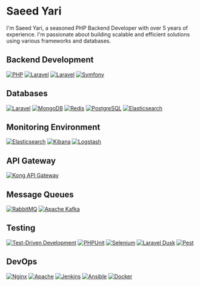# Saeed Yari

I'm Saeed Yari, a seasoned PHP Backend Developer with over 5 years of experience. I'm passionate about building scalable and efficient solutions using various frameworks and databases.

## Backend Development

[![PHP](https://img.shields.io/badge/PHP-777BB4?style=for-the-badge&logo=php&logoColor=white)](https://shields.io/)
[![Laravel](https://img.shields.io/badge/Laravel-FF2D20?style=for-the-badge&logo=laravel&logoColor=white)](https://shields.io/)
[![Laravel](https://img.shields.io/badge/Lumen-FF2D20?style=for-the-badge&logo=laravel&logoColor=white)](https://shields.io/)
[![Symfony](https://img.shields.io/badge/Symfony-1F425F?style=for-the-badge&logo=Symfony&logoColor=white)](https://shields.io/)

## Databases

[![Laravel](https://img.shields.io/badge/Laravel-FF2D20?style=for-the-badge&logo=laravel&logoColor=white)](https://shields.io/)
[![MongoDB](https://img.shields.io/badge/MongoDB-4EA94B?style=for-the-badge&logo=mongodb&logoColor=white)](https://shields.io/)
[![Redis](https://img.shields.io/badge/Redis-DC382D?style=for-the-badge&logo=redis&logoColor=white)](https://shields.io/)
[![PostgreSQL](https://img.shields.io/badge/PostgreSQL-316192?style=for-the-badge&logo=postgresql&logoColor=white)](https://shields.io/)
[![Elasticsearch](https://img.shields.io/badge/Elasticsearch-005571?style=for-the-badge&logo=elasticsearch&logoColor=white)](https://shields.io/)

## Monitoring Environment

[![Elasticsearch](https://img.shields.io/badge/Elasticsearch-005571?style=for-the-badge&logo=Elasticsearch&logoColor=white)](https://shields.io/)
[![Kibana](https://img.shields.io/badge/Kibana-005571?style=for-the-badge&logo=Kibana&logoColor=white)](https://shields.io/)
[![Logstash](https://img.shields.io/badge/Logstash-005571?style=for-the-badge&logo=Logstash&logoColor=white)](https://shields.io/)

## API Gateway

[![Kong API Gateway](https://img.shields.io/badge/Kong-000000?style=for-the-badge&logo=kong&logoColor=white)](https://shields.io/)

## Message Queues

[![RabbitMQ](https://img.shields.io/badge/RabbitMQ-FF6600?style=for-the-badge&logo=rabbitmq&logoColor=white)](https://shields.io/)
[![Apache Kafka](https://img.shields.io/badge/Apache%20Kafka-231F20?style=for-the-badge&logo=apache-kafka&logoColor=white)](https://shields.io/)

## Testing

[![Test-Driven Development](https://img.shields.io/badge/TDD-000000?style=for-the-badge&logo=pivotal-tracker&logoColor=white)](https://shields.io/)
[![PHPUnit](https://img.shields.io/badge/PHPUnit-3775FF?style=for-the-badge&logo=phpunit&logoColor=white)](https://shields.io/)
[![Selenium](https://img.shields.io/badge/Selenium-43B02A?style=for-the-badge&logo=selenium&logoColor=white)](https://shields.io/)
[![Laravel Dusk](https://img.shields.io/badge/Laravel%20Dusk-FF2D20?style=for-the-badge&logo=laravel&logoColor=white)](https://shields.io/)
[![Pest](https://img.shields.io/badge/Pest-FF2D20?style=for-the-badge&logo=pestphp&logoColor=white)](https://shields.io/)

## DevOps

[![Nginx](https://img.shields.io/badge/Nginx-009639?style=for-the-badge&logo=nginx&logoColor=white)](https://shields.io/)
[![Apache](https://img.shields.io/badge/Apache-D22128?style=for-the-badge&logo=apache&logoColor=white)](https://shields.io/)
[![Jenkins](https://img.shields.io/badge/Jenkins-D24939?style=for-the-badge&logo=jenkins&logoColor=white)](https://shields.io/)
[![Ansible](https://img.shields.io/badge/Ansible-000000?style=for-the-badge&logo=ansible&logoColor=white)](https://shields.io/)
[![Docker](https://img.shields.io/badge/Docker-2496ED?style=for-the-badge&logo=docker&logoColor=white)](https://shields.io/)